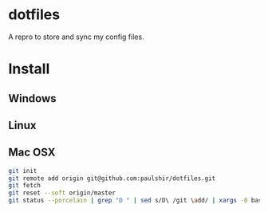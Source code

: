 dotfiles
========

A repro to store and sync my config files.

# Install #
## Windows ##
## Linux ##
## Mac OSX ##

```sh
git init
git remote add origin git@github.com:paulshir/dotfiles.git
git fetch
git reset --soft origin/master
git status --porcelain | grep "D " | sed s/D\ /git \add/ | xargs -0 bash -c
```
